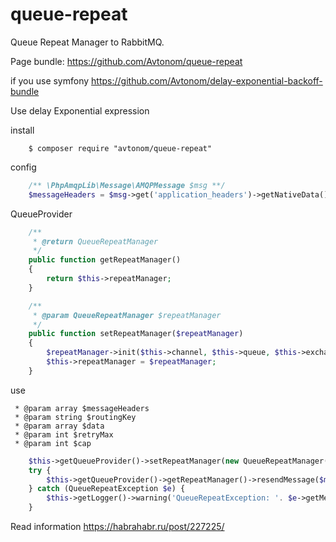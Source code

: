 # queue-repeat
Queue Repeat Manager to RabbitMQ.

Page bundle: https://github.com/Avtonom/queue-repeat

if you use symfony https://github.com/Avtonom/delay-exponential-backoff-bundle

Use delay Exponential expression

install
```
    $ composer require "avtonom/queue-repeat"
```

config
```php
    /** \PhpAmqpLib\Message\AMQPMessage $msg **/
    $messageHeaders = $msg->get('application_headers')->getNativeData();
```


QueueProvider
```php
    /**
     * @return QueueRepeatManager
     */
    public function getRepeatManager()
    {
        return $this->repeatManager;
    }

    /**
     * @param QueueRepeatManager $repeatManager
     */
    public function setRepeatManager($repeatManager)
    {
        $repeatManager->init($this->channel, $this->queue, $this->exchange);
        $this->repeatManager = $repeatManager;
    }
```


use

     * @param array $messageHeaders
     * @param string $routingKey
     * @param array $data
     * @param int $retryMax
     * @param int $cap
     
```php
    $this->getQueueProvider()->setRepeatManager(new QueueRepeatManager());
    try {
        $this->getQueueProvider()->getRepeatManager()->resendMessage($messageHeaders, $routingKey, $data, $retryMax, $cap);
    } catch (QueueRepeatException $e) {
        $this->getLogger()->warning('QueueRepeatException: '. $e->getMessage());
    }
```

Read information https://habrahabr.ru/post/227225/
